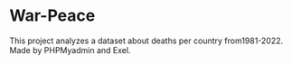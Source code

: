 # War-Peace
This project analyzes a dataset about deaths per country from1981-2022. Made by PHPMyadmin and Exel.

